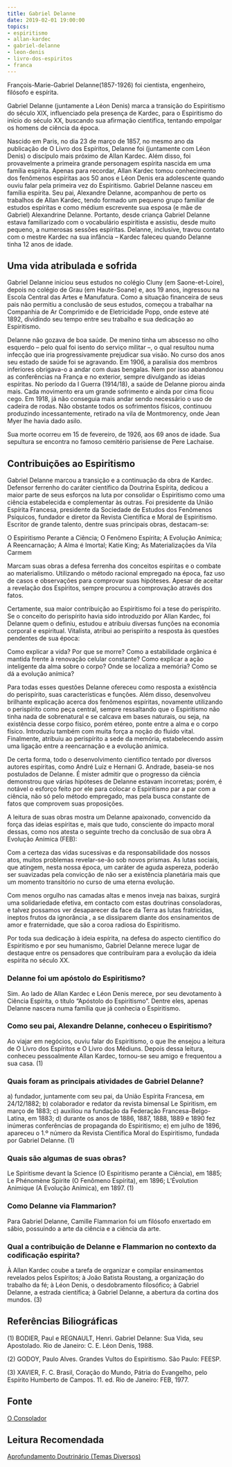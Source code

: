 ```yaml
---
title: Gabriel Delanne
date: 2019-02-01 19:00:00
topics: 
- espiritismo
- allan-kardec
- gabriel-delanne
- leon-denis
- livro-dos-espiritos
- franca
---
```


François-Marie-Gabriel Delanne(1857-1926) foi cientista, engenheiro, filósofo e
espírita.

Gabriel Delanne (juntamente a Léon Denis) marca a transição do Espiritismo do
século XIX, influenciado pela presença de Kardec, para o Espiritismo do início
do século XX, buscando sua afirmação científica, tentando empolgar os homens de
ciência da época. 

Nascido em Paris, no dia 23 de março de 1857, no mesmo ano da publicação de O
Livro dos Espíritos, Delanne foi (juntamente com Léon Denis) o discípulo mais
próximo de Allan Kardec.  Além disso, foi provavelmente a primeira grande
personagem espírita nascida em uma família espírita. Apenas para recordar, Allan
Kardec tomou conhecimento dos fenômenos espíritas aos 50 anos e Léon Denis era
adolescente quando ouviu falar pela primeira vez do Espiritismo. Gabriel Delanne
nasceu em família espírita. Seu pai, Alexandre Delanne, acompanhou de perto os
trabalhos de Allan Kardec, tendo formado um pequeno grupo familiar de estudos
espíritas e como médium escrevente sua esposa (e mãe de Gabriel) Alexandrine
Delanne.  Portanto, desde criança Gabriel Delanne estava familiarizado com o
vocabulário espiritista e assistiu, desde muito pequeno, a numerosas sessões
espíritas. Delanne, inclusive, travou contato com o mestre Kardec na sua
infância – Kardec faleceu quando Delanne tinha 12 anos de idade.
 
## Uma vida atribulada e sofrida 
Gabriel Delanne iniciou seus estudos no colégio Cluny (em Saone-et-Loire),
depois no colégio de Grau (em Haute-Soane) e, aos 19 anos, ingressou na Escola
Central das Artes e Manufatura. Como a situação financeira de seus pais não
permitiu a conclusão de seus estudos, começou a trabalhar na Companhia de Ar
Comprimido e de Eletricidade Popp, onde esteve até 1892, dividindo seu tempo
entre seu trabalho e sua dedicação ao Espiritismo.

Delanne não gozava de boa saúde. De menino tinha um abscesso no olho esquerdo –
pelo qual foi isento do serviço militar –, o qual resultou numa infecção que
iria progressivamente prejudicar sua visão. No curso dos anos seu estado de
saúde foi se agravando. Em 1906, a paralisia dos membros inferiores obrigava-o a
andar com duas bengalas. Nem por isso abandonou as conferências na França e no
exterior, sempre divulgando as ideias espíritas. No período da I Guerra
(1914/18), a saúde de Delanne piorou ainda mais. Cada movimento era um grande
sofrimento e ainda por cima ficou cego. Em 1918, já não conseguia mais andar
sendo necessário o uso de cadeira de rodas. Não obstante todos os sofrimentos
físicos, continuou produzindo incessantemente, retirado na vila de Montmorency,
onde Jean Myer lhe havia dado asilo.

Sua morte ocorreu em 15 de fevereiro, de 1926, aos 69 anos de idade. Sua
sepultura se encontra no famoso cemitério parisiense de Pere Lachaise.

## Contribuições ao Espiritismo 
Gabriel Delanne marcou a transição e a continuação da obra de Kardec. Defensor
ferrenho do caráter científico da Doutrina Espírita, dedicou a maior parte de
seus esforços na luta por consolidar o Espiritismo como uma ciência estabelecida
e complementar às outras. Foi presidente da União Espírita Francesa, presidente
da Sociedade de Estudos dos Fenômenos Psíquicos, fundador e diretor da Revista
Científica e Moral de Espiritismo. Escritor de grande talento, dentre suas
principais obras, destacam-se:

O Espiritismo Perante a Ciência; O Fenômeno Espírita; A Evolução Anímica; A
Reencarnação; A Alma é Imortal; Katie King; As Materializações da Vila Carmem

Marcam suas obras a defesa ferrenha dos conceitos espíritas e o combate ao
materialismo. Utilizando o método racional empregado na época, faz uso de casos
e observações para comprovar suas hipóteses. Apesar de aceitar a revelação dos
Espíritos, sempre procurou a comprovação através dos fatos.

Certamente, sua maior contribuição ao Espiritismo foi a tese do perispírito. Se
o conceito do perispírito havia sido introduzido por Allan Kardec, foi Delanne
quem o definiu, estudou e atribuiu diversas funções na economia corporal e
espiritual. Vitalista, atribui ao perispírito a resposta às questões pendentes
de sua época:

Como explicar a vida? Por que se morre? Como a estabilidade orgânica é mantida
frente à renovação celular constante? Como explicar a ação inteligente da alma
sobre o corpo? Onde se localiza a memória? Como se dá a evolução anímica?

Para todas esses questões Delanne ofereceu como resposta a existência do
perispírito, suas características e funções. Além disso, desenvolveu brilhante
explicação acerca dos fenômenos espíritas, novamente utilizando o perispírito
como peça central, sempre ressaltando que o Espiritismo não tinha nada de
sobrenatural e se calcava em bases naturais, ou seja, na existência desse corpo
físico, porém etéreo, ponte entre a alma e o corpo físico. Introduziu também com
muita força a noção do fluido vital. Finalmente, atribuiu ao perispírito a sede
da memória, estabelecendo assim uma ligação entre a reencarnação e a evolução
anímica.

De certa forma, todo o desenvolvimento científico tentado por diversos autores
espíritas, como André Luiz e Hernani G. Andrade, baseia-se nos postulados de
Delanne. É mister admitir que o progresso da ciência demonstrou que várias
hipóteses de Delanne estavam incorretas; porém, é notável o esforço feito por
ele para colocar o Espiritismo par a par com a ciência, não só pelo método
empregado, mas pela busca constante de fatos que comprovem suas proposições.

A leitura de suas obras mostra um Delanne apaixonado, convencido da força das
ideias espíritas e, mais que tudo, consciente do impacto moral dessas, como nos
atesta o seguinte trecho da conclusão de sua obra A Evolução Anímica (FEB):

Com a certeza das vidas sucessivas e da responsabilidade dos nossos atos, muitos
problemas revelar-se-ão sob novos prismas. As lutas sociais, que atingem, nesta
nossa época, um caráter de aguda aspereza, poderão ser suavizadas pela convicção
de não ser a existência planetária mais que um momento transitório no curso de
uma eterna evolução.

Com menos orgulho nas camadas altas e menos inveja nas baixas, surgirá uma
solidariedade efetiva, em contacto com estas doutrinas consoladoras, e talvez
possamos ver desaparecer da face da Terra as lutas fratricidas, ineptos frutos
da ignorância , a se dissiparem diante dos ensinamentos de amor e fraternidade,
que são a coroa radiosa do Espiritismo.

Por toda sua dedicação à ideia espírita, na defesa do aspecto científico do
Espiritismo e por seu humanismo, Gabriel Delanne merece lugar de destaque entre
os pensadores que contribuíram para a evolução da ideia espírita no século XX.


### Delanne foi um apóstolo do Espiritismo?
Sim. Ao lado de Allan Kardec e Léon Denis merece, por seu devotamento à
Ciência Espírita, o título “Apóstolo do Espiritismo”. Dentre eles,
apenas Delanne nascera numa família que já conhecia o Espiritismo.

### Como seu pai, Alexandre Delanne, conheceu o Espiritismo?
Ao viajar em negócios, ouviu falar do Espiritismo, o que lhe ensejou a
leitura de O Livro dos Espíritos e O Livro dos Médiuns. Depois dessa
leitura, conheceu pessoalmente Allan Kardec, tornou-se seu amigo e
frequentou a sua casa. (1)

### Quais foram as principais atividades de Gabriel Delanne?
a) fundador, juntamente com seu pai, da União Espírita Francesa, em 24/12/1882;
b) colaborador e redator da revista bimensal Le Spiritism, em março de 1883;
c) auxiliou na fundação da Federação Francesa-Belgo-Latina, em 1883;
d) durante os anos de 1886, 1887, 1888, 1889 e 1890 fez inúmeras conferências de propaganda do Espiritismo;
e) em julho de 1896, apareceu o 1.º número da Revista Científica Moral do Espiritismo, fundada por Gabriel Delanne. (1)

### Quais são algumas de suas obras?
Le Spiritisme devant la Science (O Espiritismo perante a Ciência), em 1885;
Le Phénomène Spirite (O Fenômeno Espírita), em 1896;
L’Évolution Animique (A Evolução Anímica), em 1897. (1)

### Como Delanne via Flammarion?
Para Gabriel Delanne, Camille Flammarion foi um filósofo enxertado em
sábio, possuindo a arte da ciência e a ciência da arte.

### Qual a contribuição de Delanne e Flammarion no contexto da codificação espírita?
À Allan Kardec coube a tarefa de organizar e compilar ensinamentos
revelados pelos Espíritos; à João Batista Roustang, a organização do
trabalho da fé; à Léon Denis, o desdobramento filosófico; à Gabriel
Delanne, a estrada científica; à Gabriel Delanne, a abertura da cortina
dos mundos. (3)

## Referências Biliográficas
(1) BODIER, Paul e REGNAULT, Henri. Gabriel Delanne: Sua Vida, seu
Apostolado. Rio de Janeiro: C. E. Léon Denis, 1988.

(2) GODOY, Paulo Alves. Grandes Vultos do Espiritismo. São Paulo: FEESP.

(3) XAVIER, F. C. Brasil, Coração do Mundo, Pátria do Evangelho, pelo
Espírito Humberto de Campos. 11. ed. Rio de Janeiro: FEB, 1977.

## Fonte
[O Consolador](http://www.oconsolador.com.br/linkfixo/biografias/gabrieldelanne.html)  

## Leitura Recomendada
[Aprofundamento Doutrinário (Temas Diversos)](https://sites.google.com/view/aprofundamentodoutrinario/delanne-e-flammarion)  

